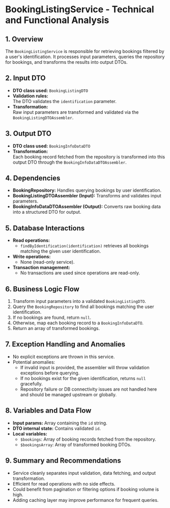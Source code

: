 # BookingListingService - Technical and Functional Analysis

## 1. Overview
The `BookingListingService` is responsible for retrieving bookings filtered by a user's identification. It processes input parameters, queries the repository for bookings, and transforms the results into output DTOs.

## 2. Input DTO
- **DTO class used:** `BookingListingDTO`
- **Validation rules:**  
  The DTO validates the `identification` parameter.
- **Transformation:**  
  Raw input parameters are transformed and validated via the `BookingListingDTOAssembler`.

## 3. Output DTO
- **DTO class used:** `BookingInfoDataDTO`
- **Transformation:**  
  Each booking record fetched from the repository is transformed into this output DTO through the `BookingInfoDataDTOAssembler`.

## 4. Dependencies
- **BookingRepository:** Handles querying bookings by user identification.
- **BookingListingDTOAssembler (Input):** Transforms and validates input parameters.
- **BookingInfoDataDTOAssembler (Output):** Converts raw booking data into a structured DTO for output.

## 5. Database Interactions
- **Read operations:**  
  - `findByIdentification(identification)` retrieves all bookings matching the given user identification.
- **Write operations:**  
  - None (read-only service).
- **Transaction management:**  
  - No transactions are used since operations are read-only.

## 6. Business Logic Flow
1. Transform input parameters into a validated `BookingListingDTO`.
2. Query the `BookingRepository` to find all bookings matching the user identification.
3. If no bookings are found, return `null`.
4. Otherwise, map each booking record to a `BookingInfoDataDTO`.
5. Return an array of transformed bookings.

## 7. Exception Handling and Anomalies
- No explicit exceptions are thrown in this service.
- Potential anomalies:
  - If invalid input is provided, the assembler will throw validation exceptions before querying.
  - If no bookings exist for the given identification, returns `null` gracefully.
  - Repository failure or DB connectivity issues are not handled here and should be managed upstream or globally.

## 8. Variables and Data Flow
- **Input params:** Array containing the `id` string.
- **DTO internal state:** Contains validated `id`.
- **Local variables:**  
  - `$bookings`: Array of booking records fetched from the repository.
  - `$bookingsArray`: Array of transformed booking DTOs.

## 9. Summary and Recommendations
- Service cleanly separates input validation, data fetching, and output transformation.
- Efficient for read operations with no side effects.
- Could benefit from pagination or filtering options if booking volume is high.
- Adding caching layer may improve performance for frequent queries.
